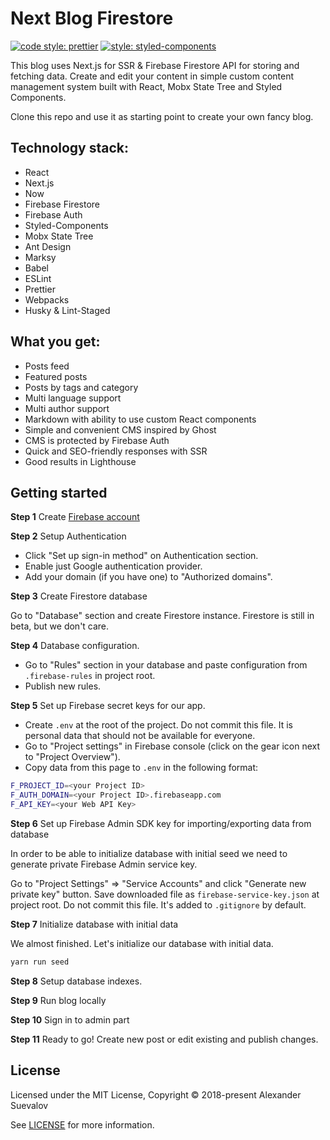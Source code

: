 # Next Blog Firestore

[![code style: prettier](https://img.shields.io/badge/code_style-prettier-ff69b4.svg?style=flat-square)](https://github.com/prettier/prettier)
[![style: styled-components](https://img.shields.io/badge/style-%F0%9F%92%85%20styled--components-orange.svg?colorB=daa357&colorA=db748e)](https://github.com/styled-components/styled-components)

This blog uses Next.js for SSR & Firebase Firestore API for storing and fetching data. Create and edit your content in simple custom content management
system built with React, Mobx State Tree and Styled Components.

Clone this repo and use it as starting point to create your own fancy blog.

## Technology stack:

  * React
  * Next.js
  * Now
  * Firebase Firestore
  * Firebase Auth
  * Styled-Components
  * Mobx State Tree
  * Ant Design
  * Marksy
  * Babel
  * ESLint
  * Prettier
  * Webpacks
  * Husky & Lint-Staged

## What you get:

  * Posts feed
  * Featured posts
  * Posts by tags and category
  * Multi language support
  * Multi author support
  * Markdown with ability to use custom React components
  * Simple and convenient CMS inspired by Ghost
  * CMS is protected by Firebase Auth
  * Quick and SEO-friendly responses with SSR
  * Good results in Lighthouse

## Getting started

**Step 1** Create [Firebase account](https://console.firebase.google.com)

**Step 2** Setup Authentication 
 
  * Click "Set up sign-in method" on Authentication section.
  * Enable just Google authentication provider.
  * Add your domain (if you have one) to "Authorized domains".
 
**Step 3** Create Firestore database

Go to "Database" section and create Firestore instance. Firestore is still in beta, but we don't care.
 
**Step 4** Database configuration.
 
* Go to "Rules" section in your database and paste configuration from `.firebase-rules` in project root.
* Publish new rules.
 
**Step 5** Set up Firebase secret keys for our app.

* Create `.env` at the root of the project. Do not commit this file. It is personal data that should not be available for everyone.
* Go to "Project settings" in Firebase console (click on the gear icon next to "Project Overview"). 
* Copy data from this page to `.env` in the following format:
 
 ```bash
 F_PROJECT_ID=<your Project ID>
 F_AUTH_DOMAIN=<your Project ID>.firebaseapp.com
 F_API_KEY=<your Web API Key>
 ```

**Step 6** Set up Firebase Admin SDK key for importing/exporting data from database

In order to be able to initialize database with initial seed we need to generate
private Firebase Admin service key.

Go to "Project Settings" => "Service Accounts" and click "Generate new private key" button.
Save downloaded file as `firebase-service-key.json` at project root. Do not commit this file. It's added to `.gitignore` by default.

**Step 7** Initialize database with initial data

We almost finished. Let's initialize our database with initial data.

```bash
yarn run seed
```

**Step 8** Setup database indexes.

**Step 9** Run blog locally

**Step 10** Sign in to admin part

**Step 11** Ready to go! Create new post or edit existing and publish changes.


## License

Licensed under the MIT License, Copyright © 2018-present Alexander Suevalov

See [LICENSE](./LICENSE) for more information.
